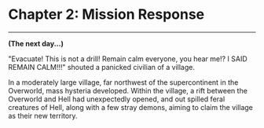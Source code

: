 # Chapter 2: Mission Response
---

**(The next day...)**

"Evacuate! This is not a drill! Remain calm everyone, you hear me!? I SAID REMAIN CALM!!!" shouted a panicked civilian of a village. 

In a moderately large village, far northwest of the supercontinent in the Overworld, mass hysteria developed. Within the village, a rift between the Overworld and Hell had unexpectedly opened, and out spilled feral creatures of Hell, along with a few stray demons, aiming to claim the village as their new territory. 
